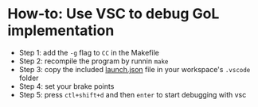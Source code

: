 # How-to: Use VSC to debug GoL implementation

- Step 1: add the `-g` flag to `CC` in the Makefile
- Step 2: recompile the program by runnin `make`
- Step 3: copy the included [launch.json](./docs/launch.json) file in your workspace's `.vscode` folder
- Step 4: set your brake points
- Step 5: press `ctl+shift+d` and then `enter` to start debugging with vsc
